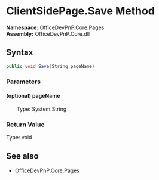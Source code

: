 # ClientSidePage.Save Method  
  

**Namespace:** [OfficeDevPnP.Core.Pages](OfficeDevPnP.Core.Pages.md)  
**Assembly:** OfficeDevPnP.Core.dll  
## Syntax
```C#
public void Save(String pageName)
```
### Parameters
#### (optional) pageName  
&emsp;&emsp;Type: System.String  

### Return Value
Type: void  

## See also
- [OfficeDevPnP.Core.Pages](OfficeDevPnP.Core.Pages.md)
